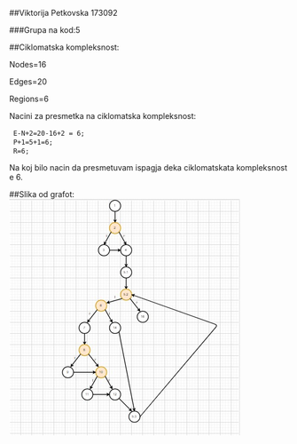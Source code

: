 ##Viktorija Petkovska 173092

###Grupa na kod:5

##Ciklomatska kompleksnost:

Nodes=16

Edges=20

Regions=6

   Nacini za presmetka na ciklomatska kompleksnost:

     E-N+2=20-16+2 = 6;
     P+1=5+1=6;
     R=6;
Na koj bilo nacin da presmetuvam ispagja deka ciklomatskata kompleksnost
e 6.

##Slika od grafot:
![Picture](https://github.com/viktorijapetkovska/SI_Lab2_173092/blob/master/src/main/resources/SI_Lab2_Zad2.jpg)
